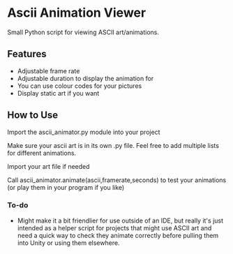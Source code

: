 # Ascii Animation Viewer
Small Python script for viewing ASCII art/animations.

## Features
- Adjustable frame rate
- Adjustable duration to display the animation for
- You can use colour codes for your pictures
- Display static art if you want

## How to Use

Import the ascii_animator.py module into your project

Make sure your ascii art is in its own .py file. Feel free to add multiple lists for different animations.

Import your art file if needed

Call ascii_animator.animate(ascii,framerate,seconds) to test your animations (or play them in your program if you like)

### To-do
- Might make it a bit friendlier for use outside of an IDE, but really it's just intended as a helper script for projects that might use ASCII art and need a quick way to check they animate correctly before pulling them into Unity or using them elsewhere.
